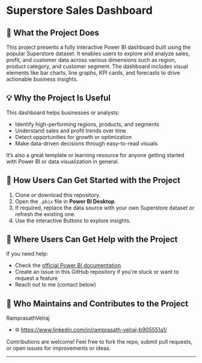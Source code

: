 # Superstore Sales Dashboard

## 📌 What the Project Does
This project presents a fully interactive Power BI dashboard built using the popular Superstore dataset. 
It enables users to explore and analyze sales, profit, and customer data across various dimensions 
such as region, product category, and customer segment. 
The dashboard includes visual elements like bar charts, line graphs, KPI cards, and forecasts to drive actionable business insights.

## 💡 Why the Project Is Useful
This dashboard helps businesses or analysts:
- Identify high-performing regions, products, and segments
- Understand sales and profit trends over time
- Detect opportunities for growth or optimization
- Make data-driven decisions through easy-to-read visuals

It’s also a great template or learning resource for anyone getting started with Power BI or data visualization in general.

## 🚀 How Users Can Get Started with the Project
1. Clone or download this repository.
2. Open the `.pbix` file in **Power BI Desktop**.
3. If required, replace the data source with your own Superstore dataset or refresh the existing one.
4. Use the interactive Buttons to explore insights.

## 🧭 Where Users Can Get Help with the Project
If you need help:
- Check the [official Power BI documentation](https://learn.microsoft.com/en-us/power-bi/)
- Create an issue in this GitHub repository if you're stuck or want to request a feature
- Reach out to me (contact below)

## 👥 Who Maintains and Contributes to the Project

RamprasathVelraj
- 🌐 https://www.linkedin.com/in/ramprasath-velraj-b905551a1/ 

Contributions are welcome! Feel free to fork the repo, submit pull requests, or open issues for improvements or ideas.

---

